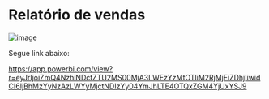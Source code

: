 # Relatório de vendas




![image](https://user-images.githubusercontent.com/83425571/180606057-ea0e981f-d0b0-42c4-b73f-c65e8ff9919c.png)



Segue link abaixo: 

https://app.powerbi.com/view?r=eyJrIjoiZmQ4NzhiNDctZTU2MS00MjA3LWEzYzMtOTliM2RjMjFiZDhjIiwidCI6IjBhMzYyNzAzLWYyMjctNDIzYy04YmJhLTE4OTQxZGM4YjUxYSJ9
